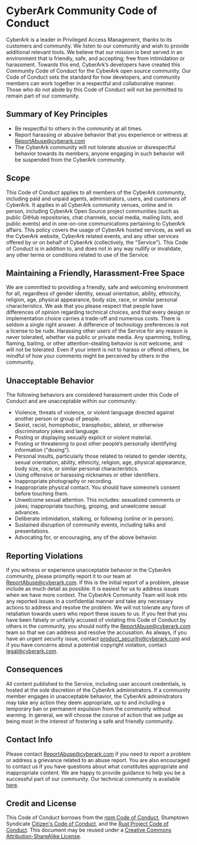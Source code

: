 # CyberArk Community Code of Conduct

CyberArk is a leader in Privileged Access Management, thanks to its customers and community. We listen to our community and wish to provide additional relevant tools.  We believe that our mission is best served in an environment that is friendly, safe, and accepting; free from intimidation or harassment.
Towards this end, CyberArk’s developers have created this Community Code of Conduct for the CyberArk open source community.  Our Code of Conduct sets the standard for how developers, and community members can work together in a respectful and collaborative manner.  Those who do not abide by this Code of Conduct will not be permitted to remain part of our community.


## Summary of Key Principles

- Be respectful to others in the community at all times.
- Report harassing or abusive behavior that you experience or witness at ReportAbuse@cyberark.com
- The CyberArk community will not tolerate abusive or disrespectful behavior towards its members; anyone engaging in such behavior will be suspended from the CyberArk community.


## Scope

This Code of Conduct applies to all members of the CyberArk community, including paid and unpaid agents, administrators, users, and customers of CyberArk.  It applies in all CyberArk community venues, online and in person, including CyberArk Open Source project communities (such as public GitHub repositories, chat channels, social media, mailing lists, and public events) and in one-on-one communications pertaining to CyberArk affairs.
This policy covers the usage of CyberArk hosted services, as well as the CyberArk website, CyberArk related events, and any other services offered by or on behalf of CyberArk (collectively, the "Service").
This Code of Conduct is in addition to, and does not in any way nullify or invalidate, any other terms or conditions related to use of the Service.


## Maintaining a Friendly, Harassment-Free Space

We are committed to providing a friendly, safe and welcoming environment for all, regardless of gender identity, sexual orientation, ability, ethnicity, religion, age, physical appearance, body size, race, or similar personal characteristics.
We ask that you please respect that people have differences of opinion regarding technical choices, and that every design or implementation choice carries a trade-off and numerous costs. There is seldom a single right answer. A difference of technology preferences is not a license to be rude.
Harassing other users of the Service for any reason is never tolerated, whether via public or private media. Any spamming, trolling, flaming, baiting, or other attention-stealing behavior is not welcome, and will not be tolerated.
Even if your intent is not to harass or offend others, be mindful of how your comments might be perceived by others in the community.


## Unacceptable Behavior

The following behaviors are considered harassment under this Code of Conduct and are unacceptable within our community:
- Violence, threats of violence, or violent language directed against another person or group of people.
- Sexist, racist, homophobic, transphobic, ableist, or otherwise discriminatory jokes and language.
- Posting or displaying sexually explicit or violent material.
- Posting or threatening to post other people’s personally identifying information ("doxing").
- Personal insults, particularly those related to related to gender identity, sexual orientation, ability, ethnicity, religion, age, physical appearance, body size, race, or similar personal characteristics.
- Using offensive or harassing nicknames or other identifiers.
- Inappropriate photography or recording.
- Inappropriate physical contact. You should have someone’s consent before touching them.
- Unwelcome sexual attention. This includes: sexualized comments or jokes; inappropriate touching, groping, and unwelcome sexual advances.
- Deliberate intimidation, stalking, or following (online or in person).
- Sustained disruption of community events, including talks and presentations.
- Advocating for, or encouraging, any of the above behavior.

## Reporting Violations

If you witness or experience unacceptable behavior in the CyberArk community, please promptly report it to our team at ReportAbuse@cyberark.com.  If this is the initial report of a problem, please include as much detail as possible. It is easiest for us to address issues when we have more context.
The CyberArk Community Team will look into any reported issues in a confidential manner and take any necessary actions to address and resolve the problem.
We will not tolerate any form of retaliation towards users who report these issues to us.
If you feel that you have been falsely or unfairly accused of violating this Code of Conduct by others in the community, you should notify the ReportAbuse@cyberark.com team so that we can address and resolve the accusation.
As always, if you have an urgent security issue, contact product_security@cyberark.com and if you have concerns about a potential copyright violation, contact legal@cyberark.com.

## Consequences

All content published to the Service, including user account credentials, is hosted at the sole discretion of the CyberArk administrators.  If a community member engages in unacceptable behavior, the CyberArk administrators may take any action they deem appropriate, up to and including a temporary ban or permanent expulsion from the community without warning. In general, we will choose the course of action that we judge as being most in the interest of fostering a safe and friendly community.

## Contact Info
Please contact ReportAbuse@cyberark.com if you need to report a problem or address a grievance related to an abuse report.
You are also encouraged to contact us if you have questions about what constitutes appropriate and inappropriate content. We are happy to provide guidance to help you be a successful part of our community. Our technical community is available [here](https://cyberark-customers.force.com/s/).

## Credit and License

This Code of Conduct borrows from the [npm Code of Conduct](https://www.npmjs.com/policies/conduct), Stumptown Syndicate [Citizen's Code of Conduct](http://citizencodeofconduct.org/), and the [Rust Project Code of Conduct](https://www.rust-lang.org/conduct.html).
This document may be reused under a [Creative Commons Attribution-ShareAlike License](https://creativecommons.org/licenses/by-sa/4.0/).